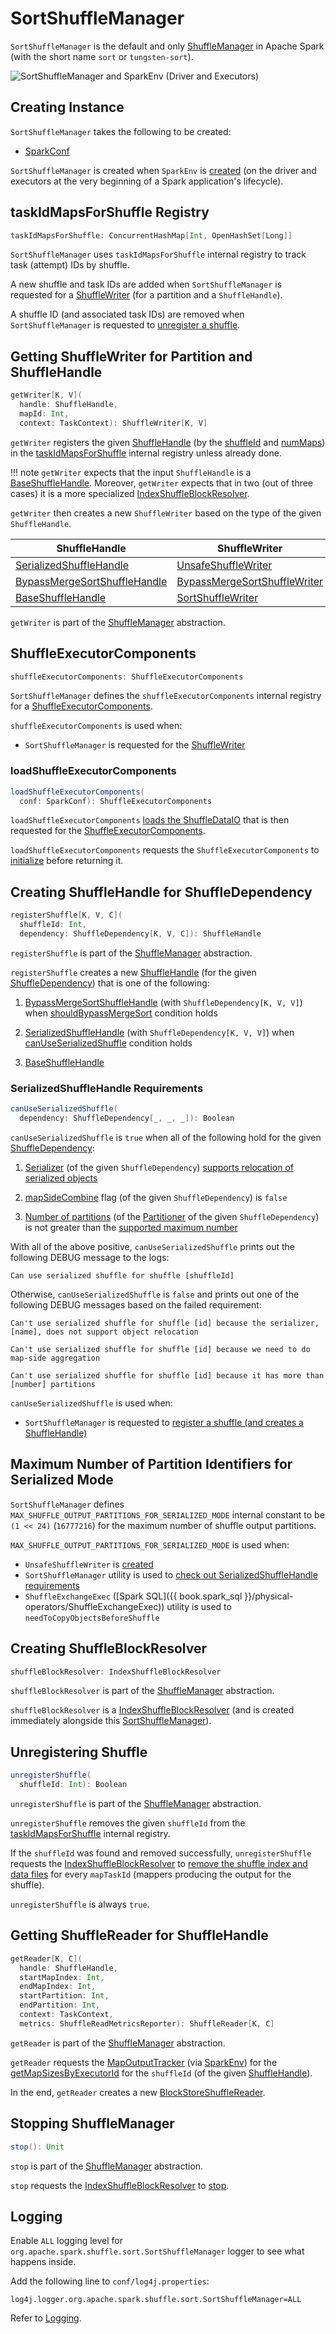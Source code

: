 # SortShuffleManager

`SortShuffleManager` is the default and only [ShuffleManager](ShuffleManager.md) in Apache Spark (with the short name `sort` or `tungsten-sort`).

![SortShuffleManager and SparkEnv (Driver and Executors)](../images/shuffle/SortShuffleManager.png)

## Creating Instance

`SortShuffleManager` takes the following to be created:

* <span id="conf"> [SparkConf](../SparkConf.md)

`SortShuffleManager` is created when `SparkEnv` is [created](../SparkEnv.md#ShuffleManager) (on the driver and executors at the very beginning of a Spark application's lifecycle).

## <span id="taskIdMapsForShuffle"> taskIdMapsForShuffle Registry

```scala
taskIdMapsForShuffle: ConcurrentHashMap[Int, OpenHashSet[Long]]
```

`SortShuffleManager` uses `taskIdMapsForShuffle` internal registry to track task (attempt) IDs by shuffle.

A new shuffle and task IDs are added when `SortShuffleManager` is requested for a [ShuffleWriter](#getWriter) (for a partition and a `ShuffleHandle`).

A shuffle ID (and associated task IDs) are removed when `SortShuffleManager` is requested to [unregister a shuffle](#unregisterShuffle).

## <span id="getWriter"> Getting ShuffleWriter for Partition and ShuffleHandle

```scala
getWriter[K, V](
  handle: ShuffleHandle,
  mapId: Int,
  context: TaskContext): ShuffleWriter[K, V]
```

`getWriter` registers the given [ShuffleHandle](ShuffleHandle.md) (by the [shuffleId](ShuffleHandle.md#shuffleId) and [numMaps](BaseShuffleHandle.md#numMaps)) in the [taskIdMapsForShuffle](#taskIdMapsForShuffle) internal registry unless already done.

!!! note
    `getWriter` expects that the input `ShuffleHandle` is a [BaseShuffleHandle](BaseShuffleHandle.md). Moreover, `getWriter` expects that in two (out of three cases) it is a more specialized [IndexShuffleBlockResolver](IndexShuffleBlockResolver.md).

`getWriter` then creates a new `ShuffleWriter` based on the type of the given `ShuffleHandle`.

ShuffleHandle | ShuffleWriter
--------------|--------------
[SerializedShuffleHandle](SerializedShuffleHandle.md) | [UnsafeShuffleWriter](UnsafeShuffleWriter.md)
[BypassMergeSortShuffleHandle](BypassMergeSortShuffleHandle.md) | [BypassMergeSortShuffleWriter](BypassMergeSortShuffleWriter.md)
[BaseShuffleHandle](BaseShuffleHandle.md) | [SortShuffleWriter](SortShuffleWriter.md)

`getWriter` is part of the [ShuffleManager](ShuffleManager.md#getWriter) abstraction.

## <span id="shuffleExecutorComponents"> ShuffleExecutorComponents

```scala
shuffleExecutorComponents: ShuffleExecutorComponents
```

`SortShuffleManager` defines the `shuffleExecutorComponents` internal registry for a [ShuffleExecutorComponents](ShuffleExecutorComponents.md).

`shuffleExecutorComponents` is used when:

* `SortShuffleManager` is requested for the [ShuffleWriter](#getWriter)

### <span id="loadShuffleExecutorComponents"> loadShuffleExecutorComponents

```scala
loadShuffleExecutorComponents(
  conf: SparkConf): ShuffleExecutorComponents
```

`loadShuffleExecutorComponents` [loads the ShuffleDataIO](ShuffleDataIOUtils.md#loadShuffleDataIO) that is then requested for the [ShuffleExecutorComponents](ShuffleDataIO.md#executor).

`loadShuffleExecutorComponents` requests the `ShuffleExecutorComponents` to [initialize](ShuffleExecutorComponents.md#initializeExecutor) before returning it.

## <span id="registerShuffle"> Creating ShuffleHandle for ShuffleDependency

```scala
registerShuffle[K, V, C](
  shuffleId: Int,
  dependency: ShuffleDependency[K, V, C]): ShuffleHandle
```

`registerShuffle` is part of the [ShuffleManager](ShuffleManager.md#registerShuffle) abstraction.

`registerShuffle` creates a new [ShuffleHandle](ShuffleHandle.md) (for the given [ShuffleDependency](../rdd/ShuffleDependency.md)) that is one of the following:

1. [BypassMergeSortShuffleHandle](BypassMergeSortShuffleHandle.md) (with `ShuffleDependency[K, V, V]`) when [shouldBypassMergeSort](SortShuffleWriter.md#shouldBypassMergeSort) condition holds

2. [SerializedShuffleHandle](SerializedShuffleHandle.md) (with `ShuffleDependency[K, V, V]`) when [canUseSerializedShuffle](#canUseSerializedShuffle) condition holds

3. [BaseShuffleHandle](BaseShuffleHandle.md)

### <span id="canUseSerializedShuffle"> SerializedShuffleHandle Requirements

```scala
canUseSerializedShuffle(
  dependency: ShuffleDependency[_, _, _]): Boolean
```

`canUseSerializedShuffle` is `true` when all of the following hold for the given [ShuffleDependency](../rdd/ShuffleDependency.md):

1. [Serializer](../rdd/ShuffleDependency.md#serializer) (of the given `ShuffleDependency`) [supports relocation of serialized objects](../serializer/Serializer.md#supportsRelocationOfSerializedObjects)

1. [mapSideCombine](../rdd/ShuffleDependency.md#mapSideCombine) flag (of the given `ShuffleDependency`) is `false`

1. [Number of partitions](../rdd/Partitioner.md#numPartitions) (of the [Partitioner](../rdd/ShuffleDependency.md#partitioner) of the given `ShuffleDependency`) is not greater than the [supported maximum number](#MAX_SHUFFLE_OUTPUT_PARTITIONS_FOR_SERIALIZED_MODE)

With all of the above positive, `canUseSerializedShuffle` prints out the following DEBUG message to the logs:

```text
Can use serialized shuffle for shuffle [shuffleId]
```

Otherwise, `canUseSerializedShuffle` is `false` and prints out one of the following DEBUG messages based on the failed requirement:

```text
Can't use serialized shuffle for shuffle [id] because the serializer, [name], does not support object relocation
```

```text
Can't use serialized shuffle for shuffle [id] because we need to do map-side aggregation
```

```text
Can't use serialized shuffle for shuffle [id] because it has more than [number] partitions
```

`canUseSerializedShuffle` is used when:

* `SortShuffleManager` is requested to [register a shuffle (and creates a ShuffleHandle)](#registerShuffle)

## <span id="MAX_SHUFFLE_OUTPUT_PARTITIONS_FOR_SERIALIZED_MODE"> Maximum Number of Partition Identifiers for Serialized Mode

`SortShuffleManager` defines `MAX_SHUFFLE_OUTPUT_PARTITIONS_FOR_SERIALIZED_MODE` internal constant to be `(1 << 24)` (`16777216`) for the maximum number of shuffle output partitions.

`MAX_SHUFFLE_OUTPUT_PARTITIONS_FOR_SERIALIZED_MODE` is used when:

* `UnsafeShuffleWriter` is [created](UnsafeShuffleWriter.md)
* `SortShuffleManager` utility is used to [check out SerializedShuffleHandle requirements](#canUseSerializedShuffle)
* `ShuffleExchangeExec` ([Spark SQL]({{ book.spark_sql }}/physical-operators/ShuffleExchangeExec)) utility is used to `needToCopyObjectsBeforeShuffle`

## <span id="shuffleBlockResolver"> Creating ShuffleBlockResolver

```scala
shuffleBlockResolver: IndexShuffleBlockResolver
```

`shuffleBlockResolver` is part of the [ShuffleManager](ShuffleManager.md#shuffleBlockResolver) abstraction.

`shuffleBlockResolver` is a [IndexShuffleBlockResolver](IndexShuffleBlockResolver.md) (and is created immediately alongside this [SortShuffleManager](#creating-instance)).

## <span id="unregisterShuffle"> Unregistering Shuffle

```scala
unregisterShuffle(
  shuffleId: Int): Boolean
```

`unregisterShuffle` is part of the [ShuffleManager](ShuffleManager.md#unregisterShuffle) abstraction.

`unregisterShuffle` removes the given `shuffleId` from the [taskIdMapsForShuffle](#taskIdMapsForShuffle) internal registry.

If the `shuffleId` was found and removed successfully, `unregisterShuffle` requests the [IndexShuffleBlockResolver](#shuffleBlockResolver) to [remove the shuffle index and data files](IndexShuffleBlockResolver.md#removeDataByMap) for every `mapTaskId` (mappers producing the output for the shuffle).

`unregisterShuffle` is always `true`.

## <span id="getReader"> Getting ShuffleReader for ShuffleHandle

```scala
getReader[K, C](
  handle: ShuffleHandle,
  startMapIndex: Int,
  endMapIndex: Int,
  startPartition: Int,
  endPartition: Int,
  context: TaskContext,
  metrics: ShuffleReadMetricsReporter): ShuffleReader[K, C]
```

`getReader` is part of the [ShuffleManager](ShuffleManager.md#getReader) abstraction.

`getReader` requests the [MapOutputTracker](../scheduler/MapOutputTracker.md) (via [SparkEnv](../SparkEnv.md#mapOutputTracker)) for the [getMapSizesByExecutorId](../scheduler/MapOutputTracker.md#getMapSizesByExecutorId) for the `shuffleId` (of the given [ShuffleHandle](ShuffleHandle.md)).

In the end, `getReader` creates a new [BlockStoreShuffleReader](BlockStoreShuffleReader.md).

## <span id="stop"> Stopping ShuffleManager

```scala
stop(): Unit
```

`stop` is part of the [ShuffleManager](ShuffleManager.md#stop) abstraction.

`stop` requests the [IndexShuffleBlockResolver](#shuffleBlockResolver) to [stop](IndexShuffleBlockResolver.md#stop).

## Logging

Enable `ALL` logging level for `org.apache.spark.shuffle.sort.SortShuffleManager` logger to see what happens inside.

Add the following line to `conf/log4j.properties`:

```text
log4j.logger.org.apache.spark.shuffle.sort.SortShuffleManager=ALL
```

Refer to [Logging](../spark-logging.md).
